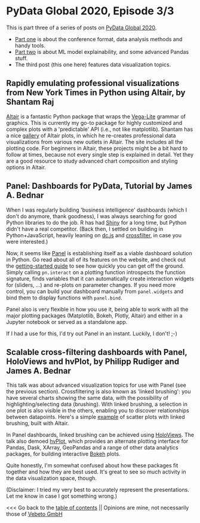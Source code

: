 # PyData Global 2020, Episode 3/3

This is part three of a series of posts on [PyData Global 2020](https://global.pydata.org/).

* [Part one](pydataglobal2020_1.md) is about the conference format, data analysis methods and handy tools.
* [Part two](pydataglobal2020_2.md) is about ML model explainability, and some advanced Pandas stuff.
* The third post (this one here) features data visualization topics.


## Rapidly emulating professional visualizations from New York Times in Python using Altair, by Shantam Raj

[Altair](https://altair-viz.github.io/) is a fantastic Python package that wraps the [Vega-Lite](https://vega.github.io/vega-lite/) grammar of graphics.
This is currently my go-to package for highly customized and complex plots with a 'predictable' API (i.e., not like matplotlib).
Shantam has a nice [gallery](https://armsp.github.io/covidviz/) of Altair plots, in which he re-creates professional data visualizations
from various new outlets in Altair.
The site includes all the plotting code.
For beginners in Altair, these projects might be a bit hard to follow at times, because not every single step is explained in detail.
Yet they are a good resource to study advanced chart composition and styling options in Altair.



## Panel: Dashboards for PyData, Tutorial by James A. Bednar

When I was regularly building 'business intelligence' dashboards (which I don't do anymore, thank goodness), 
I was always searching for good Python libraries to do the job.
R has had [Shiny](https://shiny.rstudio.com/) for a long time, but Python didn't have a real competitor.
(Back then, I settled on building in Python+JavaScript, heavily leaning on [dc.js](https://dc-js.github.io/dc.js/)
and [crossfilter](https://github.com/crossfilter/crossfilter), in case you were interested.)

Now, it seems like [Panel](https://panel.holoviz.org/) is establishing itself as a viable dashboard solution in Python.
Go read about all of its features on the website, and check out the [getting-started guide](https://panel.holoviz.org/getting_started/index.html)
to see how quickly you can get off the ground.
Simply calling `pn.interact` on a plotting function introspects the function signature,
finds variables that it can automatically create interaction widgets for (sliders, ...)
and re-plots on parameter changes.
If you need more control, you can build your dashboard manually from `panel.widgets` and bind them to display functions with `panel.bind`.

Panel also is very flexible in how you use it, being able to work with all the major plotting packages 
(Matplotlib, Bokeh, Plotly, Altair) and either in a Jupyter notebook or served as a standalone app.

If I had a use for this, I'd try out Panel in an instant. Luckily, I don't! ;-)



## Scalable cross-filtering dashboards with Panel, HoloViews and hvPlot, by Philipp Rudiger and James A. Bednar

This talk was about advanced visualization topics for use with Panel (see the previous section).
Crossfiltering is also known as 'linked brushing': you have several charts showing the same data, with the
possibility of highlighting/selecting data (brushing). With linked brushing, a selection in one plot is also
visible in the others, enabling you to discover relationships between datapoints.
Here's a simple [example](https://altair-viz.github.io/gallery/scatter_linked_brush.html) of scatter plots
with linked brushing, built with Altair.

In Panel dashboards, linked brushing can be achieved using [HoloViews](https://holoviews.org/).
The talk also demoed [hvPlot](https://hvplot.holoviz.org/), which provides an alternate plotting interface
for Pandas, Dask, XArray, GeoPandas and a range of other data analytics packages,
for building interactive [Bokeh](https://docs.bokeh.org/en/latest/) plots.

Quite honestly, I'm somewhat confused about how these packages fit together and how they are best used.
It's great to see so much activity in the data visualization space, though.



(Disclaimer: I tried my very best to accurately represent the presentations. Let me know in case I got something wrong.)



<<< Go back to the [table of contents](../README.md) || Opinions are mine, not necessarily those of [Vebeto GmbH](https://www.vebeto.de)